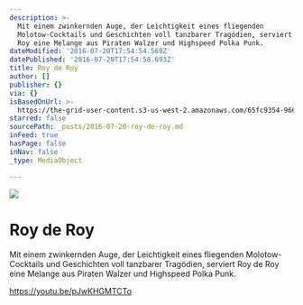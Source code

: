```yaml
---
description: >-
  Mit einem zwinkernden Auge, der Leichtigkeit eines fliegenden
  Molotow-Cocktails und Geschichten voll tanzbarer Tragödien, serviert Roy de
  Roy eine Melange aus Piraten Walzer und Highspeed Polka Punk.
dateModified: '2016-07-20T17:54:54.569Z'
datePublished: '2016-07-20T17:54:58.693Z'
title: Roy de Roy
author: []
publisher: {}
via: {}
isBasedOnUrl: >-
  https://the-grid-user-content.s3-us-west-2.amazonaws.com/65fc9354-966d-4b35-b0b0-b481060504cb.jpg
starred: false
sourcePath: _posts/2016-07-20-roy-de-roy.md
inFeed: true
hasPage: false
inNav: false
_type: MediaObject

---
```

![](https://the-grid-user-content.s3-us-west-2.amazonaws.com/65fc9354-966d-4b35-b0b0-b481060504cb.jpg)

# Roy de Roy

Mit einem zwinkernden Auge, der Leichtigkeit eines fliegenden Molotow-Cocktails und Geschichten voll tanzbarer Tragödien, serviert Roy de Roy eine Melange aus Piraten Walzer und Highspeed Polka Punk.

https://youtu.be/pJwKHGMTCTo